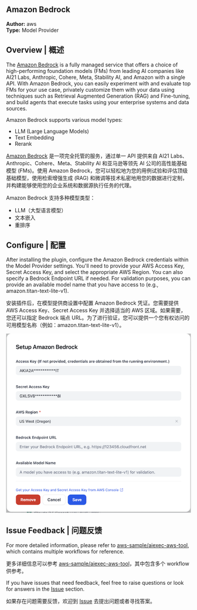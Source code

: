 ## Amazon Bedrock

**Author:** aws  
**Type:** Model Provider



## Overview | 概述

The [Amazon Bedrock](https://aws.amazon.com/bedrock/) is a fully managed service that offers a choice of high-performing foundation models (FMs) from leading AI companies like AI21 Labs, Anthropic, Cohere, Meta, Stability AI, and Amazon with a single API. With Amazon Bedrock, you can easily experiment with and evaluate top FMs for your use case, privately customize them with your data using techniques such as Retrieval Augmented Generation (RAG) and Fine-tuning, and build agents that execute tasks using your enterprise systems and data sources.

Amazon Bedrock supports various model types:
- LLM (Large Language Models)
- Text Embedding
- Rerank

[Amazon Bedrock](https://aws.amazon.com/bedrock/) 是一项完全托管的服务，通过单一 API 提供来自 AI21 Labs、Anthropic、Cohere、Meta、Stability AI 和亚马逊等领先 AI 公司的高性能基础模型 (FMs)。使用 Amazon Bedrock，您可以轻松地为您的用例试验和评估顶级基础模型，使用检索增强生成 (RAG) 和微调等技术私密地用您的数据进行定制，并构建能够使用您的企业系统和数据源执行任务的代理。

Amazon Bedrock 支持多种模型类型：
- LLM（大型语言模型）
- 文本嵌入
- 重排序



## Configure | 配置

After installing the plugin, configure the Amazon Bedrock credentials within the Model Provider settings. You'll need to provide your AWS Access Key, Secret Access Key, and select the appropriate AWS Region. You can also specify a Bedrock Endpoint URL if needed. For validation purposes, you can provide an available model name that you have access to (e.g., amazon.titan-text-lite-v1).

安装插件后，在模型提供商设置中配置 Amazon Bedrock 凭证。您需要提供 AWS Access Key、Secret Access Key 并选择适当的 AWS 区域。如果需要，您还可以指定 Bedrock 端点 URL。为了进行验证，您可以提供一个您有权访问的可用模型名称（例如：amazon.titan-text-lite-v1）。

![](./_assets/configure.png)



## Issue Feedback | 问题反馈

For more detailed information, please refer to [aws-sample/aiexec-aws-tool](https://github.com/aws-samples/aiexec-aws-tool/), which contains multiple workflows for reference.

更多详细信息可以参考 [aws-sample/aiexec-aws-tool](https://github.com/aws-samples/aiexec-aws-tool/)，其中包含多个 workflow 供参考。

If you have issues that need feedback, feel free to raise questions or look for answers in the [Issue](https://github.com/aws-samples/aiexec-aws-tool/issues) section.

如果存在问题需要反馈，欢迎到 [Issue](https://github.com/aws-samples/aiexec-aws-tool/issues) 去提出问题或者寻找答案。
